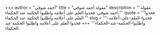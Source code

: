 +++
author = "أحمد شوقي"
title = "مقولة أحمد شوقي"
description = '''مقولة أحمد شوقي: فخذوا العلم على أعلامه واطلبوا الحكمة عند الحكماء.'''
quote = '''فخذوا العلم على أعلامه واطلبوا الحكمة عند الحكماء.'''
slug = '''فخذوا-العلم-على-أعلامه-واطلبوا-الحكمة-عند-الحكماء'''
+++
فخذوا العلم على أعلامه واطلبوا الحكمة عند الحكماء.
